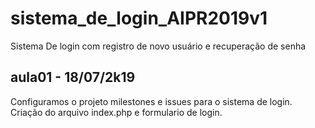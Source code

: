 # sistema_de_login_AIPR2019v1
Sistema De login com registro de novo usuário e recuperação de senha

## aula01 - 18/07/2k19
Configuramos o projeto milestones e issues para o sistema de login.
Criação do arquivo index.php e formulario de login.


